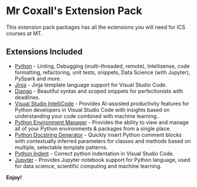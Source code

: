 # Mr Coxall's Extension Pack

This extension pack packages has all the extensions you will need for ICS courses at MT.

## Extensions Included

* [Python](https://marketplace.visualstudio.com/items?itemName=ms-python.python) - Linting, Debugging (multi-threaded, remote), Intellisense, code formatting, refactoring, unit tests, snippets, Data Science (with Jupyter), PySpark and more.
* [Jinja](https://marketplace.visualstudio.com/items?itemName=wholroyd.jinja) - Jinja template language support for Visual Studio Code.
* [Django](https://marketplace.visualstudio.com/items?itemName=batisteo.vscode-django) - Beautiful syntax and scoped snippets for perfectionists with deadlines.
* [Visual Studio IntelliCode](https://marketplace.visualstudio.com/items?itemName=VisualStudioExptTeam.vscodeintellicode) - Provides AI-assisted productivity features for Python developers in Visual Studio Code with insights based on understanding your code combined with machine learning..
* [Python Environment Manager](https://marketplace.visualstudio.com/items?itemName=donjayamanne.python-environment-manager) - Provides the ability to view and manage all of your Python environments & packages from a single place.
* [Python Docstring Generator](https://marketplace.visualstudio.com/items?itemName=njpwerner.autodocstring) - Quickly insert Python comment blocks with contextually inferred parameters for classes and methods based on multiple, selectable template patterns.
* [Python Indent](https://marketplace.visualstudio.com/items?itemName=KevinRose.vsc-python-indent) - Correct python indentation in Visual Studio Code.
* [Jupyter](https://marketplace.visualstudio.com/items?itemName=ms-toolsai.jupyter) - Provides Jupyter notebook support for Python language, used for data science, scientific computing and machine learning.

**Enjoy!**
